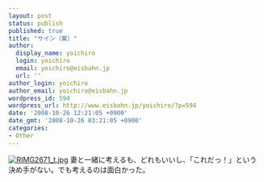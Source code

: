 ```yaml
---
layout: post
status: publish
published: true
title: "サイン（案）"
author:
  display_name: yoichiro
  login: yoichiro
  email: yoichiro@eisbahn.jp
  url: ''
author_login: yoichiro
author_email: yoichiro@eisbahn.jp
wordpress_id: 594
wordpress_url: http://www.eisbahn.jp/yoichiro/?p=594
date: '2008-10-26 12:21:05 +0900'
date_gmt: '2008-10-26 03:21:05 +0900'
categories:
- Other
---
```


[![RIMG2671_t.jpg](http://www.eisbahn.jp/yoichiro/images/RIMG2671_t.jpg)](http://www.eisbahn.jp/yoichiro/images/RIMG2671.JPG)
妻と一緒に考えるも、どれもいいし、「これだっ！」という決め手がない。でも考えるのは面白かった。

